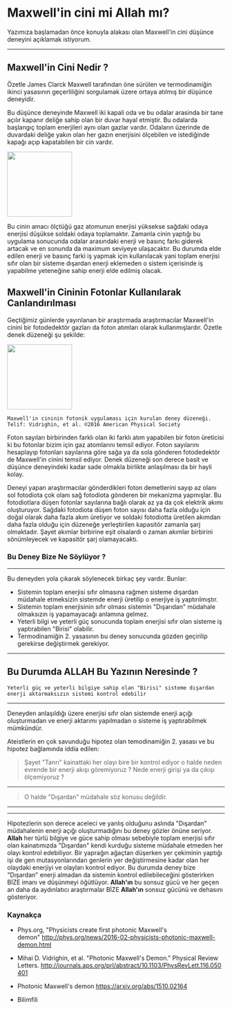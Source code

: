 # Maxwell'in cini mi Allah mı? 

Yazımıza başlamadan önce konuyla alakası olan Maxwell'in cini düşünce deneyini açıklamak istiyorum.



----
## Maxwell'in Cini Nedir ?


Özetle James Clarck Maxwell tarafından öne sürülen ve termodinamiğin ikinci yasasının geçerliliğini sorgulamak üzere ortaya atılmış bir düşünce deneyidir.


Bu düşünce deneyinde Maxwell iki kapali oda ve bu odalar arasinda bir tane açılır kapanır deliğe sahip olan bir duvar hayal etmiştir. Bu odalarda başlangıç toplam enerjileri aynı olan gazlar vardır. Odaların üzerinde de duvardaki deliğe yakın olan her gazın enerjisini ölçebilen ve istediğinde kapağı açıp kapatabilen bir cin vardır.

<img src="https://encrypted-tbn0.gstatic.com/images?q=tbn%3AANd9GcQBvwNd056ZtnPAkC7Ig10UMIPnVU7a_yfLIQ&usqp=CAU" style="width:150px;">

Bu cinin amacı ölçtüğü gaz atomunun enerjisi yüksekse sağdaki odaya enerjisi düşükse soldaki odaya toplamaktır. Zamanla cinin yaptığı bu uygulama sonucunda odalar arasındaki enerji ve basınç farkı giderek artacak ve en sonunda da maximum seviyeye ulaşacaktır. Bu durumda elde edilen enerji ve basınç farki iş yapmak için kullanılacak yani toplam enerjisi sıfır olan bir sisteme dışardan enerji eklemeden o sistem içerisinde iş yapabilme yeteneğine sahip enerji elde edilmiş olacak.


## Maxwell'in Cininin Fotonlar Kullanılarak Canlandırılması


Geçtiğimiz günlerde yayınlanan bir araştırmada araştırmacılar Maxwell'in cinini bir fotodedektör gazları da foton atımları olarak kullanmışlardır. Özetle denek düzeneği şu şekilde:

<img src="https://encrypted-tbn0.gstatic.com/images?q=tbn%3AANd9GcTaFOcBiNuRM6alQd7XUOSM2XSg_lYs1IhmOg&usqp=CAU" style="width:150px;">

`Maxwell'in cininin fotonik uygulaması için kurulan deney düzeneği.
Telif: Vidrighin, et al. ©2016 American Physical Society`

Foton sayıları birbirinden farklı olan iki farklı atım yapabilen bir foton üreticisi ki bu fotonlar bizim için gaz atomlarını temsil ediyor. Foton sayılarını hesaplayıp fotonları sayılarına göre sağa ya da sola gönderen fotodedektör de Maxwell'in cinini temsil ediyor. Denek düzeneği son derece basit ve düşünce deneyindeki kadar sade olmakla birlikte anlaşılması da bir hayli kolay.


Deneyi yapan araştırmacılar gönderdikleri foton demetlerini sayıp az olanı sol fotodiota çok olanı sağ fotodiota gönderen bir mekanizma yapmışlar. Bu fotodiotlara düşen fotonlar sayılarına bağlı olarak az ya da çok elektrik akımı oluşturuyor. Sağdaki fotodiota düşen foton sayısı daha fazla olduğu için doğal olarak daha fazla akım üretiyor ve soldaki fotodiotta üretilen akımdan daha fazla olduğu için düzeneğe yerleştirilen kapasitör zamanla şarj olmaktadır. Şayet akımlar birbirine eşit olsalardı o zaman akımlar birbirini sönümleyecek ve kapasitör şarj olamayacaktı.

### Bu Deney Bize Ne Söylüyor ?
----
Bu deneyden yola çıkarak söylenecek birkaç şey vardır. Bunlar:
- Sistemin toplam enerjisi sıfır olmasına rağmen sisteme dışardan müdahale etmeksizin sistemde enerji üretilip o enerjiye iş yaptırılmıştır. 
- Sistemin toplam enerjisinin sıfır olması sistemin "Dışarıdan" müdahale olmaksızın iş yapamayacağı anlamına gelmez.
- Yeterli bilgi ve yeterli güç sonucunda toplam enerjisi sıfır olan sisteme iş yaptırabilen "Birisi" olabilir.
- Termodinamiğin 2. yasasının bu deney sonucunda gözden geçirilip gerekirse değiştirmek gerekiyor.


----
## Bu Durumda ALLAH Bu Yazının Neresinde ?
`Yeterli güç ve yeterli bilgiye sahip olan "Birisi" sisteme dışardan enerji aktarmaksızın sistemi kontrol edebilir`

----

Deneyden anlaşıldığı üzere enerjisi sıfır olan sistemde enerji açığı oluşturmadan ve enerji aktarımı yapılmadan o sisteme iş yaptırabilmek mümkündür.

Ateistlerin en çok savunduğu hipotez olan temodinamiğin 2. yasası ve bu hipotez bağlamında iddia edilen:
> Şayet "Tanrı" kainattaki her olayı bire bir kontrol ediyor o halde neden evrende bir enerji akışı göremiyoruz ?
> Nede enerji girişi ya da çıkışı ölçemiyoruz ?

----
> O halde "Dışardan" müdahale söz konusu değildir.

----
----
Hipotezlerin son derece aceleci ve yanlış olduğunu aslında "Dışardan" müdahalenin enerji açığı oluşturmadığını bu deney gözler önüne seriyor. **Allah** her türlü bilgiye ve güce sahip olması sebebiyle toplam enerjisi sıfır olan kainatımızda "Dışardan" kendi kurduğu sisteme müdahale etmeden her olayı kontrol edebiliyor. Bir yaprağın ağaçtan düşerken yer çekiminin yaptığı işi de gen mutasyonlarından genlerin yer değiştirmesine kadar olan her olaydaki enerjiyi ve olayları kontrol ediyor. Bu durumda deney bize "Dışardan" enerji almadan da sistemin kontrol edilebileceğini gösterirken BİZE imanı ve düşünmeyi öğütlüyor. **Allah'ın** bu sonsuz gücü ve her geçen an daha da aydınlatıcı araştırmalar BİZE **Allah'ın** sonsuz gücünü ve dehasını gösteriyor.





### Kaynakça

- Phys.org, "Physicists create first photonic Maxwell's demon" http://phys.org/news/2016-02-physicists-photonic-maxwell-demon.html

- Mihai D. Vidrighin, et al. "Photonic Maxwell's Demon." Physical Review Letters. http://journals.aps.org/prl/abstract/10.1103/PhysRevLett.116.050401

- Photonic Maxwell's demon https://arxiv.org/abs/1510.02164

- Bilimfili
